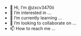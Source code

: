 - 👋 Hi, I’m @zxcv3470ii
- 👀 I’m interested in ...
- 🌱 I’m currently learning ...
- 💞️ I’m looking to collaborate on ...
- 📫 How to reach me ...

<!---
zxcv3470ii/zxcv3470ii is a ✨ special ✨ repository because its `README.md` (this file) appears on your GitHub profile.
You can click the Preview link to take a look at your changes.
--->
